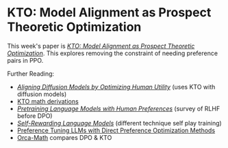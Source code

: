 # KTO: Model Alignment as Prospect Theoretic Optimization

This week's paper is [*KTO: Model Alignment as Prospect Theoretic Optimization*](https://arxiv.org/abs/2402.01306). This explores removing the constraint of needing preference pairs in PPO. 

Further Reading:
- [*Aligning Diffusion Models by Optimizing Human Utility*](https://arxiv.org/abs/2404.04465) (uses KTO with diffusion models)
- [KTO math derivations](https://colab.research.google.com/drive/15oV-bElA0RbwnWZNOORny0TuHD1xl7EA?usp=sharing)
- [*Pretraining Language Models with Human Preferences*](https://arxiv.org/abs/2302.08582) (survey of RLHF before DPO)
- [*Self-Rewarding Language Models*](https://arxiv.org/abs/2401.10020) (different technique self play training)
- [Preference Tuning LLMs with Direct Preference Optimization Methods](https://huggingface.co/blog/pref-tuning)
- [Orca-Math](https://x.com/ethayarajh/status/1763730480871215249) compares DPO & KTO

